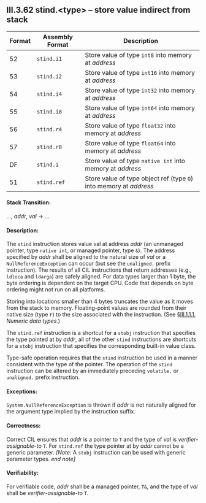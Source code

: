 ## III.3.62 stind.\<type\> &ndash; store value indirect from stack

 | Format | Assembly Format | Description
 | ---- | ---- | ----
 | 52 | `stind.i1` | Store value of type `int8` into memory at _address_
 | 53 | `stind.i2` | Store value of type `int16` into memory at _address_
 | 54 | `stind.i4` | Store value of type `int32` into memory at _address_
 | 55 | `stind.i8` | Store value of type `int64` into memory at _address_
 | 56 | `stind.r4` | Store value of type `float32` into memory at _address_
 | 57 | `stind.r8` | Store value of type `float64` into memory at _address_
 | DF | `stind.i` | Store value of type `native int` into memory at _address_
 | 51 | `stind.ref` | Store value of type object ref (type `O`) into memory at _address_

#### Stack Transition:

&hellip;, _addr_, _val_ &rarr; &hellip;

#### Description:

The `stind` instruction stores value val at address _addr_ (an unmanaged pointer, type `native int`, or managed pointer, type `&`). The address specified by _addr_ shall be aligned to the natural size of _val_ or a `NullReferenceException` can occur (but see the `unaligned.` prefix instruction). The results of all CIL instructions that return addresses (e.g., `ldloca` and `ldarga`) are safely aligned. For data types larger than 1 byte, the byte ordering is dependent on the target CPU. Code that depends on byte ordering might not run on all platforms.

Storing into locations smaller than 4 bytes truncates the value as it moves from the stack to memory. Floating-point values are rounded from their native size (type `F`) to the size associated with the instruction. (See §[III.1.1.1](iii.1.1.1-numeric-data-types.md), _Numeric data types_.)

The `stind.ref` instruction is a shortcut for a `stobj` instruction that specifies the type pointed at by _addr_, all of the other `stind` instructions are shortcuts for a `stobj` instruction that specifies the corresponding built-in value class.

Type-safe operation requires that the `stind` instruction be used in a manner consistent with the type of the pointer. The operation of the `stind` instruction can be altered by an immediately preceding `volatile.` or `unaligned.` prefix instruction.

#### Exceptions:

`System.NullReferenceException` is thrown if _addr_ is not naturally aligned for the argument type implied by the instruction suffix.

#### Correctness:

Correct CIL ensures that _addr_ is a pointer to `T` and the type of _val_ is *verifier-assignable-to* `T`. For `stind.ref` the type pointer at by _addr_ cannot be a generic parameter. _[Note:_ A `stobj` instruction can be used with generic parameter types. _end note]_

#### Verifiability:

For verifiable code, _addr_ shall be a managed pointer, `T&`, and the type of _val_ shall be *verifier-assignable-to* `T`.
